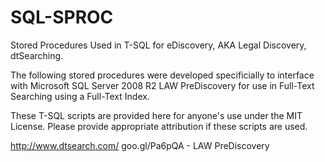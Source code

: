# SQL-SPROC
Stored Procedures Used in T-SQL for eDiscovery, AKA Legal Discovery, dtSearching.

The following stored procedures were developed specificially to interface with Microsoft SQL Server 2008 R2 
LAW PreDiscovery for use in Full-Text Searching using a Full-Text Index.

These T-SQL scripts are provided here for anyone's use under the MIT License. Please provide appropriate 
attribution if these scripts are used.

http://www.dtsearch.com/
goo.gl/Pa6pQA - LAW PreDiscovery
